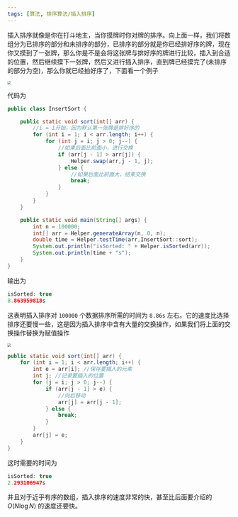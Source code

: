 ```yaml
---
tags: [算法, 排序算法/插入排序]
---
```


插入排序就像是你在打斗地主，当你摸牌时你对牌的排序。向上面一样，我们将数组分为已排序的部分和未排序的部分，已排序的部分就是你已经排好序的牌，现在你又摸到了一张牌，那么你是不是会将这张牌与排好序的牌进行比较，插入到合适的位置，然后继续摸下一张牌，然后又进行插入排序，直到牌已经摸完了(未排序的部分为空)，那么你就已经拍好序了，下面看一个例子

<img src="https://cdn.jsdelivr.net/gh/LastKnightCoder/ImgHosting3@master/202204231501552022-04-23-15-01-55.png" style="zoom:50%"/>

代码为

```java
public class InsertSort {

    public static void sort(int[] arr) {
        //i = 1开始，因为默认第一张牌是排好序的
        for (int i = 1; i < arr.length; i++) {
            for (int j = i; j > 0; j--) {
                //如果后面比前面小，进行交换
                if (arr[j - 1] > arr[j]) {
                    Helper.swap(arr,j - 1, j);
                } else {
                    //如果后面比前面大，结束交换
                    break;
                }
            }
        }
    }

    public static void main(String[] args) {
        int n = 100000;
        int[] arr = Helper.generateArray(n, 0, n);
        double time = Helper.testTime(arr,InsertSort::sort);
        System.out.println("isSorted: " + Helper.isSorted(arr));
        System.out.println(time + "s");
    }
}

```

输出为

```java
isSorted: true
8.863959818s
```

这表明插入排序对 `100000` 个数据排序所需的时间为 `8.86s` 左右。它的速度比选择排序还要慢一些，这是因为插入排序中含有大量的交换操作，如果我们将上面的交换操作替换为赋值操作


<img src="https://cdn.jsdelivr.net/gh/LastKnightCoder/ImgHosting3@master/202204231502192022-04-23-15-02-19.png" style="zoom:50%"/>

```java
public static void sort(int[] arr) {
    for (int i = 1; i < arr.length; i++) {
        int e = arr[i]; //保存要插入的元素
        int j; //记录要插入的位置
        for (j = i; j > 0; j--) {
            if (arr[j - 1] > e) {
                //向后移动
                arr[j] = arr[j - 1];
            } else {
                break;
            }
        }
        arr[j] = e;
    }
}
```

这时需要的时间为

```java
isSorted: true
2.293106947s
```

并且对于近乎有序的数组，插入排序的速度非常的快，甚至比后面要介绍的 $O(N \log N)$ 的速度还要快。

<xt-artnav prev="选择排序" next="希尔排序"></xt-artnav>